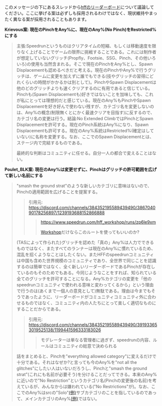 このメッセージの下にあるスレッドから[hffのリーダーボード](https://www.speedrun.com/hff)について議論してください。ここに挙げる案は必ずしも採用されるわけではなく、現状維持やまったく異なる案が採用されることもあります。

**Krievous案: 現在のPinchをAny%に、現在のAny%(No Pinch)をRestricted%にする**

> 主張:Speedrunというものはクリアタイムの短縮、もしくは移動速度を限りなく上げることでゲームの限界に挑戦することである。これには制作者が想定していないグリッチ(Propfly、Footsie、SSG、Pinch、その他いろいろ)の使用も当然含まれる。そこで現在のPinchをAny%とし、Spawn Displacementも認めるべきだと考える。現在のPinchやAny%で行うグリッチは、ゲームに変更を加えずに誰でもできる(技やグリッチの習得にどれくらいの時間がかかるかは別として)。PinchやSpawn Displacementは他のどのグリッチよりも速くクリアするのに有用であると信じている。Pinchも(Spawn Displacementも)好きではないことを加味しても、これが私にとっては理想的だと感じている。現在のAny%もPinchやSpawn Displacementを好き好んで使わない残すが、カテゴリ名を変更しないのは、Any%の概念(制限無くとにかく最速クリアを目指す)に反するので、カテゴリ名の変更は行う。結論:No Extended ClimbではPinchとSpawn Displacementを許可する。現在のPinch系統はAny%になり、Spawn Displacementも許可する。現在のAny%系統はRestricted%(確定はしていない)に名称を変更する。なお、ここでのSpawn Displacementとは、ステージ内で完結するものである。
> 
> 最終的な判断はコミュニティに任せる。自分一人の都合で変えることはない。

**Poulet_BLK案: 現在のAny%は変更せずに、Pinchはグリッチの許可範囲を広げて新しい名前にする**

> "smash the ground strat"のような新しいカテゴリに意味はないので、Pinchの適用範囲を広げることを提案する。
> > 引用元: https://discord.com/channels/384352195589439490/386704090178256897/1239193688152866888
> > > https://www.speedrun.com/hff_workshop/runs/zp6le9xm
> > > 
> > > [Workshop](https://www.speedrun.com/hff_workshop)だけならこのルートを使ってもいいのか?
> > > 
> (TASによって作られた)グリッチを認めた「真の」Any%は人力でできるものではなく、またすべてのランナーは現在のAny%に慣れているため、混乱を招くようなことはしたくない。またHFFのspeedrunコミュニティは中国も含めた世界規模のコミュニティであり、全世界で同じことを認識するのは簡単ではなく、全く新しいリーダーボードであるPinchが存在しているのもそのためでもある。今同じようなことをすれば、知られている全てのグリッチを許可することになる。Any%カテゴリの変更を「他のspeedrunコミュニティで使われる意味と変わってくるから」という理由で行うのは(あくまで一個人の意見として)無駄である。理由は今までもそうであったように、リーダーボードがコミュニティコミュニティ外に合わせるものではなく、コミュニティ内の人たちにとって楽しく適切なものにすることだからである。
> > 引用元: https://discord.com/channels/384352195589439490/391933653019525138/1199441596333183026
> > > モデレーターは単なる管理者に過ぎず、speedrunの内容、ルールはコミュニティの総意で決められる
> > >
> 話をまとめると、Pinchを"everything allowed category"に変えるだけで十分である。それはなぜか?と言っても今のAny%を"not all the glitches"にしたい人はいないだろうし、Pinchと"smash the ground strat"(これにも名前が必要そう)を分けることだってできる。本来のAny%に近いので"No Restriction"というカテゴリ名(Pinchの変更後の名前)を考えているが、みんなからは嫌われている("No Restrictions"が)。なお、ここでのAny%はsrcの"Solo"[(例)](https://www.speedrun.com/hff?h=Aztec-Solo&x=7dg9n7lk-ql6gqej8.810xg0o1)サブカテゴリのことを指しているのであって、メインカテゴリのAny%[(例)](https://www.speedrun.com/hff?h=Any-Solo&x=n2yo3jzd-r8ro0328.81449kk1)ではない。
